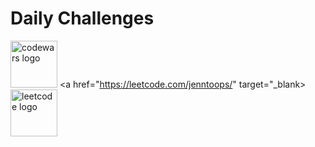 # Daily Challenges
<a href="https://www.codewars.com/users/jenntoops" target="_blank"><img src="https://imgur.com/NlUEh8D.png" alt="codewars logo" width="75px"></a>
<a href="https://leetcode.com/jenntoops/" target="_blank><img src="https://imgur.com/sVnU01c.png" alt="leetcode logo" width="75px"></a>
